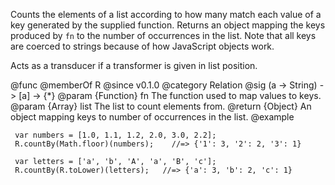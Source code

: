 Counts the elements of a list according to how many match each value of a
key generated by the supplied function. Returns an object mapping the keys
produced by `fn` to the number of occurrences in the list. Note that all
keys are coerced to strings because of how JavaScript objects work.

Acts as a transducer if a transformer is given in list position.

@func
@memberOf R
@since v0.1.0
@category Relation
@sig (a -> String) -> [a] -> {*}
@param {Function} fn The function used to map values to keys.
@param {Array} list The list to count elements from.
@return {Object} An object mapping keys to number of occurrences in the list.
@example

     var numbers = [1.0, 1.1, 1.2, 2.0, 3.0, 2.2];
     R.countBy(Math.floor)(numbers);    //=> {'1': 3, '2': 2, '3': 1}

     var letters = ['a', 'b', 'A', 'a', 'B', 'c'];
     R.countBy(R.toLower)(letters);   //=> {'a': 3, 'b': 2, 'c': 1}
